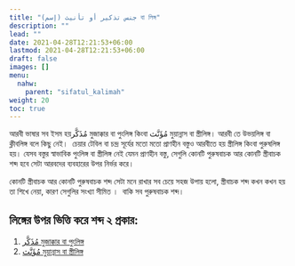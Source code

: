 ```yaml
---
title: "(إسم) جنس تذكير أو تأنيث বা লিঙ্গ"
description: ""
lead: ""
date: 2021-04-28T12:21:53+06:00
lastmod: 2021-04-28T12:21:53+06:00
draft: false
images: []
menu: 
  nahw:
    parent: "sifatul_kalimah"
weight: 20
toc: true
---
```


আরবী ভাষার সব ইসম হয়مُذَكَّر মুজাক্কার বা পুংলিঙ্গ কিংবা مُؤَنَّث মুয়ান্নাস বা স্ত্রীলিঙ্গ। আরবী তে উভয়লিঙ্গ বা ক্লীবলিঙ্গ বলে কিছু নেই।  চেয়ার টেবিল বা চন্দ্র সূর্যের মতো মতো প্রাণহীন বস্তুও আরবীতে হয় স্ত্রীলিঙ্গ কিংবা পুরুষলিঙ্গ হয়। যেসব বস্তুর স্বাভাবিক পুংলিঙ্গ বা স্ত্রীলিঙ্গ নেই যেমন প্রাণহীন বস্তু, সেগুলি কোনটি পুরুষবাচক আর কোনটি স্ত্রীবাচক শব্দ হবে সেটা আরবদের ব্যবহারের উপর নির্ভর করে।  

কোনটি স্ত্রীবাচক আর কোনটি পুরুষবাচক শব্দ সেটা মনে রাখার সব চেয়ে সহজ উপায় হলো, স্ত্রীবাচক শব্দ কখন কখন হয় তা শিখে নেয়া, কারণ সেগুলির সংখ্যা সীমিত ।  বাকি সব পুরুষবাচক শব্দ।  

## লিঙ্গের উপর ভিত্তি করে শব্দ ২ প্রকার: 

1. [مُذَكَّر মুজাক্কার বা পুংলিঙ্গ](/guide/nahw/kalimah/ism/tadhkir_taanis/mudhakkar)  
2. [مُؤَنَّث মুয়ান্নাস বা স্ত্রীলিঙ্গ](/guide/nahw/kalimah/ism/tadhkir_taanis/muannas)
